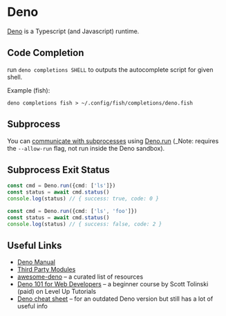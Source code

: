 # Deno

[Deno](https://deno.land) is a Typescript (and Javascript) runtime.

## Code Completion

run `deno completions SHELL` to outputs the autocomplete script for given shell.

Example (fish):

```shellsession
deno completions fish > ~/.config/fish/completions/deno.fish
```

## Subprocess

You can [communicate with subprocesses](https://deno.land/manual@master/examples/subprocess) using [Deno.run](https://doc.deno.land/builtin/stable#Deno.run) (_Note: requires the `--allow-run` flag, not run inside the Deno sandbox).

## Subprocess Exit Status

```typescript
const cmd = Deno.run({cmd: ['ls']})
const status = await cmd.status()
console.log(status) // { success: true, code: 0 }

const cmd = Deno.run({cmd: ['ls', 'foo']})
const status = await cmd.status()
console.log(status) // { success: false, code: 2 }
```

## Useful Links

- [Deno Manual](https://deno.land/manual)
- [Third Party Modules](https://deno.land/x)
- [awesome-deno](https://github.com/denolib/awesome-deno) – a curated list of resources
- [Deno 101 for Web Developers](https://www.leveluptutorials.com/tutorials/deno-101-for-web-developers) – a beginner course by Scott Tolinski (paid) on Level Up Tutorials
- [Deno cheat sheet](https://droces.github.io/Deno-Cheat-Sheet/) – for an outdated Deno version but still has a lot of useful info
